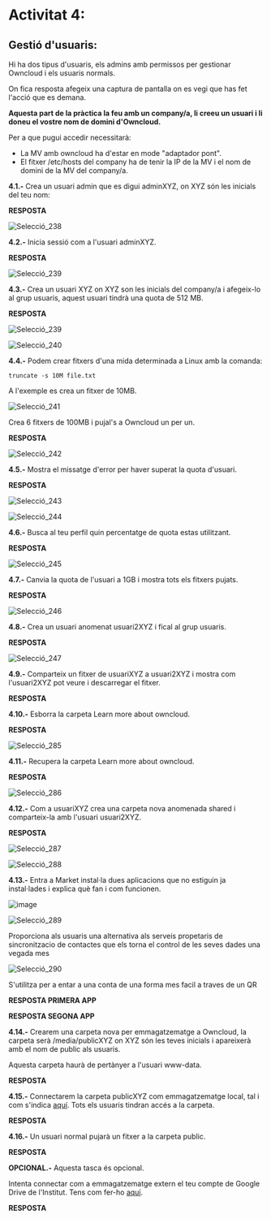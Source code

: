 # Activitat 4:

## Gestió d'usuaris:

Hi ha dos tipus d'usuaris, els admins amb permissos per gestionar Owncloud i els usuaris normals.

On fica resposta afegeix una captura de pantalla on es vegi que has fet l'acció que es demana.

**Aquesta part de la pràctica la feu amb un company/a, li creeu un usuari i li doneu el vostre nom de domini d'Owncloud.**

Per a que pugui accedir necessitarà:

- La MV amb owncloud ha d'estar en mode "adaptador pont".
- El fitxer /etc/hosts del company ha de tenir la IP de la MV i el nom de domini de la MV del company/a.


**4.1.-** Crea un usuari admin que es digui adminXYZ, on XYZ són les inicials del teu nom:

**RESPOSTA**

![Selecció_238](https://user-images.githubusercontent.com/114162334/196974464-9ad518a6-f506-49f5-be60-fe4590c386ac.png)

**4.2.-** Inicia sessió com a l'usuari adminXYZ.

**RESPOSTA**

![Selecció_239](https://user-images.githubusercontent.com/114162334/196974547-3ed64b28-36d9-469d-8e18-b10ad7f930ee.png)

**4.3.-** Crea un usuari XYZ on XYZ son les inicials del company/a i afegeix-lo al grup usuaris, aquest usuari tindrà una quota de 512 MB.

**RESPOSTA**

![Selecció_239](https://user-images.githubusercontent.com/114162334/196975855-06b0e8cb-0d93-4550-b09a-c01a5989f31d.png)

![Selecció_240](https://user-images.githubusercontent.com/114162334/196975876-068c423b-2462-42d8-a81f-2199dffdfb1c.png)

**4.4.-** Podem crear fitxers d'una mida determinada a Linux amb la comanda:

```
truncate -s 10M file.txt
```
A l'exemple es crea un fitxer de 10MB.

![Selecció_241](https://user-images.githubusercontent.com/114162334/196982076-a8e72708-fcd7-4e40-86cd-481cda83ceca.png)

Crea 6 fitxers de 100MB i pujal's a Owncloud un per un.

**RESPOSTA**

![Selecció_242](https://user-images.githubusercontent.com/114162334/196982260-a1038992-f064-46bb-93fd-426a2a11fdde.png)

**4.5.-** Mostra el missatge d'error per haver superat la quota d'usuari.

**RESPOSTA**

![Selecció_243](https://user-images.githubusercontent.com/114162334/196982842-2ea46961-fc34-45b1-b8d2-280b5ef59edb.png)

![Selecció_244](https://user-images.githubusercontent.com/114162334/196987003-6fd6b296-4f4e-45c0-8190-a4c4f39ae563.png)

**4.6.-** Busca al teu perfil quin percentatge de quota estas utilitzant.

**RESPOSTA**

![Selecció_245](https://user-images.githubusercontent.com/114162334/196987205-1801db9e-f9f1-4461-9426-37f6fa7ea1e6.png)

**4.7.-** Canvia la quota de l'usuari a 1GB i mostra tots els fitxers pujats.

**RESPOSTA**

![Selecció_246](https://user-images.githubusercontent.com/114162334/196987598-4bae38d3-6f1d-4dbd-b572-39abd385596c.png)

**4.8.-** Crea un usuari anomenat usuari2XYZ i fical al grup usuaris.

**RESPOSTA**

![Selecció_247](https://user-images.githubusercontent.com/114162334/196991981-1a77f167-3fe7-410a-ae88-f845d97bd1f1.png)

**4.9.-** Comparteix un fitxer de usuariXYZ a usuari2XYZ i mostra com l'usuari2XYZ pot veure i descarregar el fitxer.

**RESPOSTA**

**4.10.-** Esborra la carpeta Learn more about owncloud.

**RESPOSTA**

![Selecció_285](https://user-images.githubusercontent.com/114162334/198645045-c4fec084-c3c2-47b8-8acf-47a66243148a.png)

**4.11.-** Recupera la carpeta Learn more about owncloud.

**RESPOSTA**

![Selecció_286](https://user-images.githubusercontent.com/114162334/198645157-da4c847c-65a7-45d8-a5e5-10083854622d.png)

**4.12.-** Com a usuariXYZ crea una carpeta nova anomenada shared i comparteix-la amb l'usuari usuari2XYZ.

**RESPOSTA**

![Selecció_287](https://user-images.githubusercontent.com/114162334/198645413-c5bd3913-de5b-48a1-a4c8-edc3f4073ef3.png)

![Selecció_288](https://user-images.githubusercontent.com/114162334/198645474-edd53003-7b4b-494f-9f00-30ae4e165c13.png)


**4.13.-** Entra a Market instal·la dues aplicacions que no estiguin ja instal·lades i explica què fan i com funcionen.

![image](https://user-images.githubusercontent.com/110727546/196159706-705ff624-c409-4632-acb4-f43ffcc486d4.png)

![Selecció_289](https://user-images.githubusercontent.com/114162334/198654876-6001a65a-4815-4fe0-bfe1-0b65940c06f3.png)

Proporciona als usuaris una alternativa als serveis propetaris de sincronitzacio de contactes que els torna el control de les seves dades una vegada mes

![Selecció_290](https://user-images.githubusercontent.com/114162334/198654918-7ba3ea0c-fea2-40f8-acc6-889f3321a44e.png)

S'utilitza per a entar a una conta de una forma mes facil a traves de un QR

**RESPOSTA PRIMERA APP**

**RESPOSTA SEGONA APP**

**4.14.-** Crearem una carpeta nova per emmagatzematge a Owncloud, la carpeta serà /media/publicXYZ on XYZ són les teves inicials i apareixerà amb el nom de public als usuaris.

Aquesta carpeta haurà de pertànyer a l'usuari www-data.

**RESPOSTA**

**4.15.-** Connectarem la carpeta publicXYZ com emmagatzematge local, tal i com s'indica [aquí](https://doc.owncloud.com/server/next/admin_manual/configuration/files/external_storage/local.html). Tots els usuaris tindran accés a la carpeta.

**RESPOSTA**

**4.16.-** Un usuari normal pujarà un fitxer a la carpeta public.

**RESPOSTA**

**OPCIONAL.-** Aquesta tasca és opcional.

Intenta connectar com a emmagatzematge extern el teu compte de Google Drive de l'Institut. Tens com fer-ho [aquí](https://doc.owncloud.com/server/next/admin_manual/configuration/files/external_storage/google.html).

**RESPOSTA**
